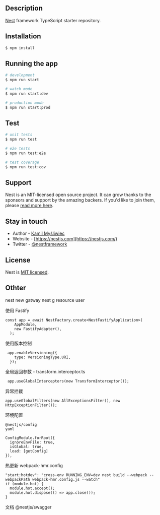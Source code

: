 ## Description

[Nest](https://github.com/nestjs/nest) framework TypeScript starter repository.

## Installation

```bash
$ npm install
```

## Running the app

```bash
# development
$ npm run start

# watch mode
$ npm run start:dev

# production mode
$ npm run start:prod
```

## Test

```bash
# unit tests
$ npm run test

# e2e tests
$ npm run test:e2e

# test coverage
$ npm run test:cov
```

## Support

Nest is an MIT-licensed open source project. It can grow thanks to the sponsors and support by the amazing backers. If you'd like to join them, please [read more here](https://docs.nestjs.com/support).

## Stay in touch

- Author - [Kamil Myśliwiec](https://kamilmysliwiec.com)
- Website - [https://nestjs.com](https://nestjs.com/)
- Twitter - [@nestframework](https://twitter.com/nestframework)

## License

Nest is [MIT licensed](LICENSE).


## Othter
nest new gatway
nest g resource user

使用 Fastify
```
const app = await NestFactory.create<NestFastifyApplication>(
    AppModule,
    new FastifyAdapter(),
  );
```
使用版本控制
```
 app.enableVersioning({
    type: VersioningType.URI,
  });
```
全局返回参数 - transform.interceptor.ts
```
 app.useGlobalInterceptors(new TransformInterceptor());
```
异常拦截
```
app.useGlobalFilters(new AllExceptionsFilter(), new HttpExceptionFilter());
```
环境配置
```
@nestjs/config
yaml

ConfigModule.forRoot({
  ignoreEnvFile: true,
  isGlobal: true,
  load: [getConfig]
}),
```
热更新 webpack-hmr.config
```
"start:hotdev": "cross-env RUNNING_ENV=dev nest build --webpack --webpackPath webpack-hmr.config.js --watch"
if (module.hot) {
  module.hot.accept();
  module.hot.dispose(() => app.close());
}
```

文档 @nestjs/swagger 
```

```